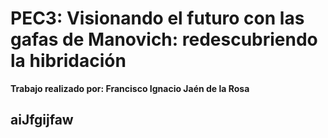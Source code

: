 # PEC3: Visionando el futuro con las gafas de Manovich: redescubriendo la hibridación

**Trabajo realizado por: Francisco Ignacio Jaén de la Rosa** 
## aiJfgijfaw
